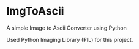 # ImgToAscii
A simple Image to Ascii Converter using Python

Used Python Imaging Library (PIL) for this project.
